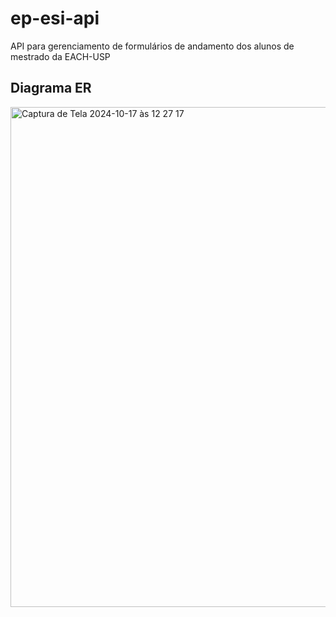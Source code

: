 # ep-esi-api
API para gerenciamento de formulários de andamento dos alunos de mestrado da EACH-USP

## Diagrama ER
<img width="800" alt="Captura de Tela 2024-10-17 às 12 27 17" src="https://github.com/user-attachments/assets/d343c035-aed4-44fc-9a38-9f1e5827cc7c">
